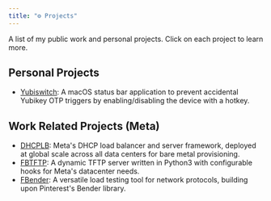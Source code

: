 ```yaml
---
title: "️️⚙ Projects"
---
```


A list of my public work and personal projects. Click on each project to learn more.

## Personal Projects

- [Yubiswitch](/projects/yubiswitch/): A macOS status bar application to prevent accidental Yubikey OTP triggers by enabling/disabling the device with a hotkey.

## Work Related Projects (Meta)

- [DHCPLB](/projects/dhcplb/): Meta's DHCP load balancer and server framework, deployed at global scale across all data centers for bare metal provisioning.
- [FBTFTP](/projects/fbtftp/): A dynamic TFTP server written in Python3 with configurable hooks for Meta's datacenter needs.
- [FBender](/projects/fbender/): A versatile load testing tool for network protocols, building upon Pinterest's Bender library.

